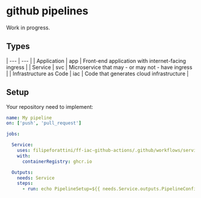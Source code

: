 # github pipelines

Work in progress.

## Types

| --- | --- |
| Application | app | Front-end application with internet-facing ingress |
| Service | svc | Microservice that may - or may not - have ingress |
| Infrastructure as Code | iac | Code that generates cloud infrastructure |

## Setup

Your repository need to implement:

```yml
name: My pipeline
on: ['push', 'pull_request']

jobs:

  Service:
    uses: filipeforattini/ff-iac-github-actions/.github/workflows/service.yml@main
    with:
      containerRegistry: ghcr.io

  Outputs:
    needs: Service
    steps:
      - run: echo PipelineSetup=${{ needs.Service.outputs.PipelineConfig }}
```
